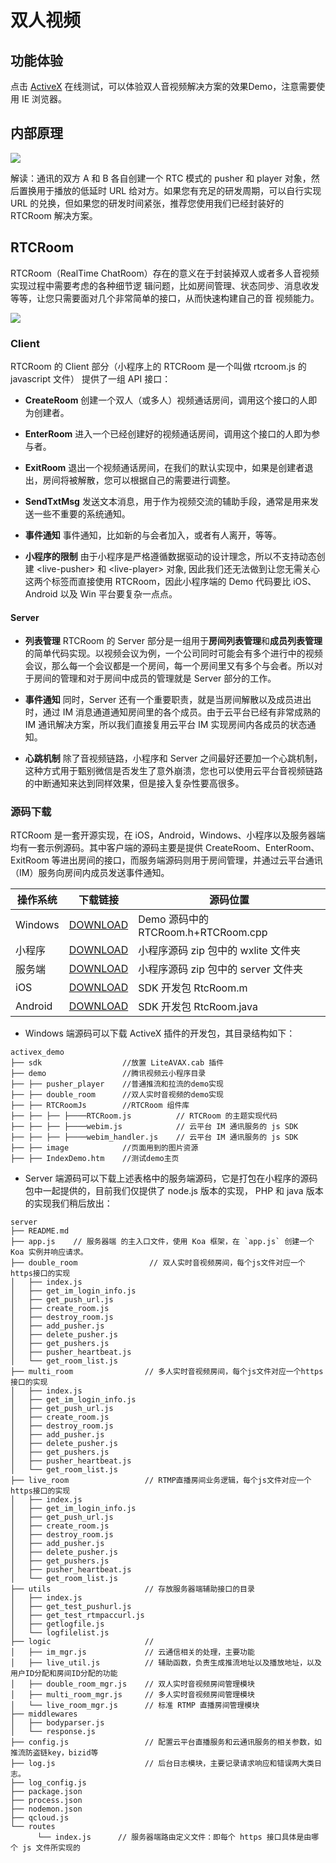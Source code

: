 # 双人视频

## 功能体验

点击 [ActiveX](http://imgcache.tcecqpoc.fsphere.cn/image/imgcache.qq.com/open/qcloud/video/act/avtivex_demo/demoex/double_room/DoubleRoomIndex.htm) 在线测试，可以体验双人音视频解决方案的效果Demo，注意需要使用 IE 浏览器。


## 内部原理
![](http://imgcache.tcecqpoc.fsphere.cn/image/mc.qcloudimg.com/static/img/b1a7b46753e43e0530bfeca587234bd3/image.jpg)

解读：通讯的双方 A 和 B 各自创建一个 RTC 模式的 pusher 和 player 对象，然后置换用于播放的低延时 URL 给对方。如果您有充足的研发周期，可以自行实现 URL 的兑换，但如果您的研发时间紧张，推荐您使用我们已经封装好的 RTCRoom 解决方案。


## RTCRoom
RTCRoom（RealTime ChatRoom）存在的意义在于封装掉双人或者多人音视频实现过程中需要考虑的各种细节逻
辑问题，比如房间管理、状态同步、消息收发等等，让您只需要面对几个非常简单的接口，从而快速构建自己的音
视频能力。

![](http://imgcache.tcecqpoc.fsphere.cn/image/mc.qcloudimg.com/static/img/78ee2095aa35004ceed523319bce8567/image.jpg)

### Client
RTCRoom 的 Client 部分（小程序上的 RTCRoom 是一个叫做 rtcroom.js 的 javascript 文件） 提供了一组 API 接口：

- **CreateRoom** 
创建一个双人（或多人）视频通话房间，调用这个接口的人即为创建者。

- **EnterRoom**
进入一个已经创建好的视频通话房间，调用这个接口的人即为参与者。

- **ExitRoom**
退出一个视频通话房间，在我们的默认实现中，如果是创建者退出，房间将被解散，您可以根据自己的需要进行调整。

- **SendTxtMsg**
发送文本消息，用于作为视频交流的辅助手段，通常是用来发送一些不重要的系统通知。

- **事件通知**
事件通知，比如新的与会者加入，或者有人离开，等等。

- **小程序的限制**
由于小程序是严格遵循数据驱动的设计理念，所以不支持动态创建 &lt;live-pusher&gt; 和 &lt;live-player&gt; 对象, 因此我们还无法做到让您无需关心这两个标签而直接使用 RTCRoom，因此小程序端的 Demo 代码要比 iOS、Android 以及 Win 平台要复杂一点点。 

#### Server
- **列表管理**
RTCRoom 的 Server 部分是一组用于**房间列表管理**和**成员列表管理**的简单代码实现。以视频会议为例，一个公司同时可能会有多个进行中的视频会议，那么每一个会议都是一个房间，每一个房间里又有多个与会者。所以对于房间的管理和对于房间中成员的管理就是 Server 部分的工作。

- **事件通知**
同时，Server 还有一个重要职责，就是当房间解散以及成员进出时，通过 IM 消息通道通知房间里的各个成员。由于云平台已经有非常成熟的 IM 通讯解决方案，所以我们直接复用云平台 IM 实现房间内各成员的状态通知。
 
- **心跳机制**
除了音视频链路，小程序和 Server 之间最好还要加一个心跳机制，这种方式用于甄别微信是否发生了意外崩溃，您也可以使用云平台音视频链路的中断通知来达到同样效果，但是接入复杂性要高很多。

### 源码下载 
RTCRoom 是一套开源实现，在 iOS，Android，Windows、小程序以及服务器端均有一套示例源码。其中客户端的源码主要是提供 CreateRoom、EnterRoom、ExitRoom 等进出房间的接口，而服务端源码则用于房间管理，并通过云平台通讯（IM）服务向房间内成员发送事件通知。

| 操作系统 | 下载链接 | 源码位置 |
|---------|---------|---------|
| Windows | [DOWNLOAD](http://tcecqpoc.fsphere.cn/document/product/454/7873#Windows) | Demo 源码中的 RTCRoom.h+RTCRoom.cpp |
| 小程序 | [DOWNLOAD](http://tcecqpoc.fsphere.cn/document/product/454/7873#XiaoChengXu) | 小程序源码 zip 包中的 wxlite 文件夹 |
| 服务端 | [DOWNLOAD](http://tcecqpoc.fsphere.cn/document/product/454/7873#XiaoChengXu) | 小程序源码 zip 包中的 server 文件夹  |
| iOS | [DOWNLOAD](http://tcecqpoc.fsphere.cn/document/product/454/7873#iOS) | SDK 开发包 RtcRoom.m |
| Android | [DOWNLOAD](http://tcecqpoc.fsphere.cn/document/product/454/7873#Android) |  SDK 开发包 RtcRoom.java |

- Windows 端源码可以下载 ActiveX 插件的开发包，其目录结构如下：
```
activex_demo
├── sdk                  //放置 LiteAVAX.cab 插件
├── demo                 //腾讯视频云小程序目录
├── ├── pusher_player    //普通推流和拉流的demo实现
├── ├── double_room      //双人实时音视频的demo实现
├── ├── RTCRoomJs        //RTCRoom 组件库
├── ├── ├── ├────RTCRoom.js          // RTCRoom 的主题实现代码
├── ├── ├── ├────webim.js            // 云平台 IM 通讯服务的 js SDK
├── ├── ├── ├────webim_handler.js    // 云平台 IM 通讯服务的 js SDK
├── ├── image            //页面用到的图片资源
├── ├── IndexDemo.htm    //测试demo主页
```

- Server 端源码可以下载上述表格中的服务端源码，它是打包在小程序的源码包中一起提供的，目前我们仅提供了 node.js 版本的实现， PHP 和 java 版本的实现我们稍后放出：
```
server
├── README.md
├── app.js    // 服务器端 的主入口文件，使用 Koa 框架，在 `app.js` 创建一个 Koa 实例并响应请求。
├── double_room                // 双人实时音视频房间，每个js文件对应一个https接口的实现
│   ├── index.js  
│   ├── get_im_login_info.js
│   ├── get_push_url.js
│   ├── create_room.js
│   ├── destroy_room.js
│   ├── add_pusher.js
│   ├── delete_pusher.js
│   ├── get_pushers.js
│   ├── pusher_heartbeat.js
│   └── get_room_list.js
├── multi_room                // 多人实时音视频房间，每个js文件对应一个https接口的实现
│   ├── index.js
│   ├── get_im_login_info.js
│   ├── get_push_url.js
│   ├── create_room.js
│   ├── destroy_room.js
│   ├── add_pusher.js
│   ├── delete_pusher.js
│   ├── get_pushers.js
│   ├── pusher_heartbeat.js
│   └── get_room_list.js
├── live_room                 // RTMP直播房间业务逻辑，每个js文件对应一个https接口的实现
│   ├── index.js
│   ├── get_im_login_info.js
│   ├── get_push_url.js
│   ├── create_room.js
│   ├── destroy_room.js
│   ├── add_pusher.js
│   ├── delete_pusher.js
│   ├── get_pushers.js
│   ├── pusher_heartbeat.js
│   └── get_room_list.js
├── utils                     // 存放服务器端辅助接口的目录
│   ├── index.js
│   ├── get_test_pushurl.js
│   ├── get_test_rtmpaccurl.js
│   ├── getlogfile.js
│   └── logfilelist.js
├── logic                     //
│   ├── im_mgr.js             // 云通信相关的处理，主要功能
│   ├── live_util.js          // 辅助函数，负责生成推流地址以及播放地址，以及用户ID分配和房间ID分配的功能
│   ├── double_room_mgr.js    // 双人实时音视频房间管理模块
│   ├── multi_room_mgr.js     // 多人实时音视频房间管理模块
│   └── live_room_mgr.js      // 标准 RTMP 直播房间管理模块
├── middlewares
│   ├── bodyparser.js
│   └── response.js
├── config.js                 // 配置云平台直播服务和云通讯服务的相关参数，如推流防盗链key，bizid等
├── log.js                    // 后台日志模块，主要记录请求响应和错误两大类日志。
├── log_config.js             
├── package.json
├── process.json
├── nodemon.json
├── qcloud.js
└── routes
      └── index.js      // 服务器端路由定义文件：即每个 https 接口具体是由哪个 js 文件所实现的
```
















